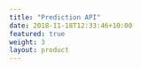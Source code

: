 ```yaml
---
title: "Prediction API"
date: 2018-11-18T12:33:46+10:00
featured: true
weight: 3
layout: product
---
```


